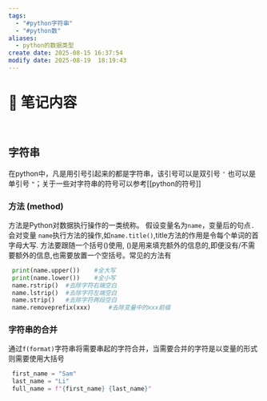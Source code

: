 ```yaml
---
tags:
  - "#python字符串"
  - "#python数"
aliases:
  - python的数据类型
create date: 2025-08-15 16:37:54
modify date: 2025-08-19  18:19:43
---
```

# 📝 笔记内容
<br>

## 字符串
在python中，凡是用引号引起来的都是字符串，该引号可以是双引号 `'` 也可以是单引号 `"`；关于一些对字符串的符号可以参考[[python的符号]]


### 方法 (method)
方法是Python对数据执行操作的一类统称。
假设变量名为`name`，变量后的句点`.`会对变量 `name`执行方法的操作,如`name.title()`,title方法的作用是令每个单词的首字母大写. 方法要跟随一个括号()使用, ()是用来填充额外的信息的,即便没有/不需要额外的信息,也需要放置一个空括号。常见的方法有
```python
 print(name.upper())	#全大写
 print(name.lower())	#全小写
 name.rstrip()	#去除字符右端空白
 name.lstrip()	#去除字符左端空白
 name.strip()	#去除字符两段空白
 name.removeprefix(xxx)		#去除变量中的xxx前缀
```

### 字符串的合并
通过`f(format)`字符串将需要串起的字符合并，当需要合并的字符是以变量的形式则需要使用大括号
```python
 first_name = "Sam"
 last_name = "Li"
 full_name = f"{first_name} {last_name}"
```

